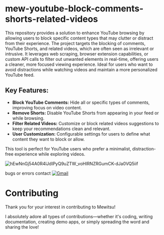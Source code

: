 # mew-youtube-block-comments-shorts-related-videos

This repository provides a solution to enhance YouTube browsing by allowing users to block specific content types that may clutter or distract from their experience. The project targets the blocking of comments, YouTube Shorts, and related videos, which are often seen as irrelevant or intrusive. It leverages web scraping, browser extension capabilities, or custom API calls to filter out unwanted elements in real-time, offering users a cleaner, more focused viewing experience. Ideal for users who want to avoid distractions while watching videos and maintain a more personalized YouTube feed.

## Key Features:
- **Block YouTube Comments:** Hide all or specific types of comments, improving focus on video content.
- **Remove Shorts:** Disable YouTube Shorts from appearing in your feed or while browsing.
- **Filter Related Videos:** Customize or block related videos suggestions to keep your recommendations clean and relevant.
- **User Customization:** Configurable settings for users to define what content they want to block or allow.

This tool is perfect for YouTube users who prefer a minimalist, distraction-free experience while exploring videos.

![hEwNnGj54A0R4lJdIPyQ9uZTW_voHlRNZRGumCK-dJa0VQ5iif](https://github.com/user-attachments/assets/dd5a572b-9c12-4861-a522-fd6f2d47f627)




bugs or errors contact [![Gmail](https://img.shields.io/badge/Email-eickjames21%40gmail.com-red?logo=gmail&logoColor=white)](mailto:eickjames21@gmail.com)

# Contributing
Thank you for your interest in contributing to Mewitsu!

I absolutely adore all types of contributions—whether it's coding, writing documentation, creating demo apps, or simply spreading the word and sharing the love!
